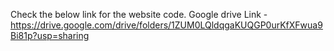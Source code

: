 Check the below link for the website code.
Google drive Link - https://drive.google.com/drive/folders/1ZUM0LQldqgaKUQGP0urKfXFwua9Bi81p?usp=sharing
